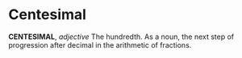 # Centesimal

**CENTESIMAL**, _adjective_ The hundredth. As a noun, the next step of progression after decimal in the arithmetic of fractions.